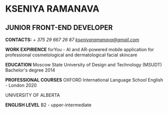 # KSENIYA RAMANAVA

## JUNIOR FRONT-END DEVELOPER

**CONTACTS:**
_+ 375 29 667 26 87_
*kseniyaramanava@gmail.com*

**WORK EXPIRIENCE**
forYou - AI and AR-powered mobile application for professional cosmetological and dermatological facial skincare

**EDUCATION**
Moscow State University of Design and Technology (MSUDT)
Bachelor's degree 2014

**PROFESSIONAL COURSES**
OXFORD International Language School
English - London 2020

UNIVERSITY OF ALBERTA

**ENGLISH LEVEL**
B2 - upper-intermediate
